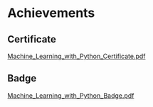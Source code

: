 

# Achievements
## Certificate
[Machine_Learning_with_Python_Certificate.pdf](https://prod-files-secure.s3.us-west-2.amazonaws.com/03e82b26-cccb-4906-bb56-adabcbdc0655/0f35a87e-0c16-48ac-af62-4e4cc34c6a19/Machine_Learning_with_Python_Certificate.pdf?X-Amz-Algorithm=AWS4-HMAC-SHA256&X-Amz-Content-Sha256=UNSIGNED-PAYLOAD&X-Amz-Credential=ASIAZI2LB466UR44MFAX%2F20250201%2Fus-west-2%2Fs3%2Faws4_request&X-Amz-Date=20250201T091430Z&X-Amz-Expires=3600&X-Amz-Security-Token=IQoJb3JpZ2luX2VjEMj%2F%2F%2F%2F%2F%2F%2F%2F%2F%2FwEaCXVzLXdlc3QtMiJHMEUCIDqbY73Gn5JoYBvuSn7wlUPCXneLfBonopt07wpvO98DAiEAi9SSjkpf4DnPhUowC09UsM0uhZhv7c%2Fk12plxHYJ%2FCAqiAQI0f%2F%2F%2F%2F%2F%2F%2F%2F%2F%2FARAAGgw2Mzc0MjMxODM4MDUiDGNZmXBf%2BZBxBJwFfircA1OYUpt%2FCvH1kHK4O0D8lF3M%2BdGEDW8EhTD4zhKLOvc53nzmhU61XnyVWN%2BxT4HHAcxqJnaq7ZzAzZRHNXcCS471PRmeNQW50fIK92THpBTnAK0n%2BHGn7h7fILHzIaDmiRYPdc0ao3XVqYAUn1peI82Y4N5%2FjAT6c5%2F6iAVR1hFb7X%2B2SqPLM3blS0joXApPAWfwsxL4PntIbLtVTXGP9uYt1mOdrJoxWnFHTm6ZbgZ28HPR%2FO6S3JrOkR0jQXQXh%2FhDqoGJWuZD4TkhXIDD5tKY%2BdnD2F52731fRZ9gxc0weaRS0yx886sIbxphYObuDyCBhJyIAo6QLZThRwbTiq0eLHZm76lfIwlCXqOHdQJ6BixK3YTrkUuaSWjeX4%2BniJh64UnP%2FMO9lLQodrXgnddSkx5NVthW5WRTMVCWW8h7jM%2Bek3E5X0KIkYtWHkxhLCcc4xrT%2B%2BSDYyjSCVaew%2FwZhuNR2IUD%2FNI%2BtPvx1WVBhGxOLb%2FZFyFZHsOU9WynWoFalp9cKUy5IB4SOxMYgJHYYIjLus2P7lw0CxYvav4LiNxQmcC2J50S%2F%2FwQ%2B5cdo8cY3GyL1Mm8Kjx%2FV3Zd0FPovUlEAqke%2FOF5k7VunOJK1IBBf9lEc59P%2F935MKqk97wGOqUBXTQrvudvwebfh%2FEYtUAyOZzTLYfIJS7WvkAn3F%2FOTahJD3S16eiiNzIRt%2F6%2FFDg7GkoW45AXhQQsEOLxy9jgSLMWpaQuG54KBVluIxUAcnQXhluy1cL0usW84sbXFxu%2BbcfHbVJGZkQbkxhZqpSyKYZCT8bbS%2Bt99uG2NhjNJESMwPdfEIwAraARNjoiax1XoqqWGrvNf8ntlpuOHvtUax%2FvQFmW&X-Amz-Signature=8b2e44d52b3ec4ad162466ee162e5c6dafcfb1f5026fa4d25d8ee6e0859f2867&X-Amz-SignedHeaders=host&x-id=GetObject)
## Badge
[Machine_Learning_with_Python_Badge.pdf](https://prod-files-secure.s3.us-west-2.amazonaws.com/03e82b26-cccb-4906-bb56-adabcbdc0655/ff622a22-73d6-44e3-9c7b-e89a8e61b7aa/Machine_Learning_with_Python_Badge.pdf?X-Amz-Algorithm=AWS4-HMAC-SHA256&X-Amz-Content-Sha256=UNSIGNED-PAYLOAD&X-Amz-Credential=ASIAZI2LB466UR44MFAX%2F20250201%2Fus-west-2%2Fs3%2Faws4_request&X-Amz-Date=20250201T091430Z&X-Amz-Expires=3600&X-Amz-Security-Token=IQoJb3JpZ2luX2VjEMj%2F%2F%2F%2F%2F%2F%2F%2F%2F%2FwEaCXVzLXdlc3QtMiJHMEUCIDqbY73Gn5JoYBvuSn7wlUPCXneLfBonopt07wpvO98DAiEAi9SSjkpf4DnPhUowC09UsM0uhZhv7c%2Fk12plxHYJ%2FCAqiAQI0f%2F%2F%2F%2F%2F%2F%2F%2F%2F%2FARAAGgw2Mzc0MjMxODM4MDUiDGNZmXBf%2BZBxBJwFfircA1OYUpt%2FCvH1kHK4O0D8lF3M%2BdGEDW8EhTD4zhKLOvc53nzmhU61XnyVWN%2BxT4HHAcxqJnaq7ZzAzZRHNXcCS471PRmeNQW50fIK92THpBTnAK0n%2BHGn7h7fILHzIaDmiRYPdc0ao3XVqYAUn1peI82Y4N5%2FjAT6c5%2F6iAVR1hFb7X%2B2SqPLM3blS0joXApPAWfwsxL4PntIbLtVTXGP9uYt1mOdrJoxWnFHTm6ZbgZ28HPR%2FO6S3JrOkR0jQXQXh%2FhDqoGJWuZD4TkhXIDD5tKY%2BdnD2F52731fRZ9gxc0weaRS0yx886sIbxphYObuDyCBhJyIAo6QLZThRwbTiq0eLHZm76lfIwlCXqOHdQJ6BixK3YTrkUuaSWjeX4%2BniJh64UnP%2FMO9lLQodrXgnddSkx5NVthW5WRTMVCWW8h7jM%2Bek3E5X0KIkYtWHkxhLCcc4xrT%2B%2BSDYyjSCVaew%2FwZhuNR2IUD%2FNI%2BtPvx1WVBhGxOLb%2FZFyFZHsOU9WynWoFalp9cKUy5IB4SOxMYgJHYYIjLus2P7lw0CxYvav4LiNxQmcC2J50S%2F%2FwQ%2B5cdo8cY3GyL1Mm8Kjx%2FV3Zd0FPovUlEAqke%2FOF5k7VunOJK1IBBf9lEc59P%2F935MKqk97wGOqUBXTQrvudvwebfh%2FEYtUAyOZzTLYfIJS7WvkAn3F%2FOTahJD3S16eiiNzIRt%2F6%2FFDg7GkoW45AXhQQsEOLxy9jgSLMWpaQuG54KBVluIxUAcnQXhluy1cL0usW84sbXFxu%2BbcfHbVJGZkQbkxhZqpSyKYZCT8bbS%2Bt99uG2NhjNJESMwPdfEIwAraARNjoiax1XoqqWGrvNf8ntlpuOHvtUax%2FvQFmW&X-Amz-Signature=0e90ddbbdf64d4f9fe5ed583237ab462739940c0883b4bf26d3e9388e426a0ad&X-Amz-SignedHeaders=host&x-id=GetObject)